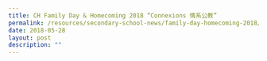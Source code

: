 ```yaml
---
title: CH Family Day & Homecoming 2018 “Connexions 情系公教”
permalink: /resources/secondary-school-news/family-day-homecoming-2018/
date: 2018-05-28
layout: post
description: ""
---
```

